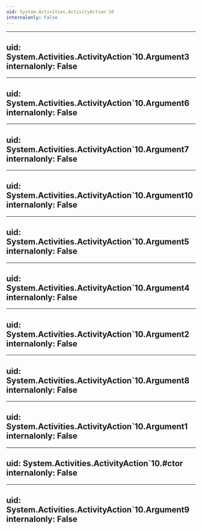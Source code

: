 ```yaml
---
uid: System.Activities.ActivityAction`10
internalonly: False
---
```


---
uid: System.Activities.ActivityAction`10.Argument3
internalonly: False
---

---
uid: System.Activities.ActivityAction`10.Argument6
internalonly: False
---

---
uid: System.Activities.ActivityAction`10.Argument7
internalonly: False
---

---
uid: System.Activities.ActivityAction`10.Argument10
internalonly: False
---

---
uid: System.Activities.ActivityAction`10.Argument5
internalonly: False
---

---
uid: System.Activities.ActivityAction`10.Argument4
internalonly: False
---

---
uid: System.Activities.ActivityAction`10.Argument2
internalonly: False
---

---
uid: System.Activities.ActivityAction`10.Argument8
internalonly: False
---

---
uid: System.Activities.ActivityAction`10.Argument1
internalonly: False
---

---
uid: System.Activities.ActivityAction`10.#ctor
internalonly: False
---

---
uid: System.Activities.ActivityAction`10.Argument9
internalonly: False
---
